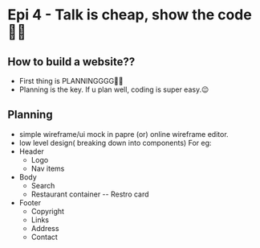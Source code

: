 # Epi 4 - Talk is cheap, show the code🚀🚀

## How to build a website??
- First thing is PLANNINGGGG🤔🤔
- Planning is the key. If u plan well, coding is super easy.😉

## Planning
- simple wireframe/ui mock in papre (or) online wireframe editor.
- low level design( breaking down into components)
For eg:
- Header
    - Logo
    - Nav items
- Body
    - Search
    - Restaurant container
        -- Restro card
- Footer
    - Copyright
    - Links
    - Address
    - Contact